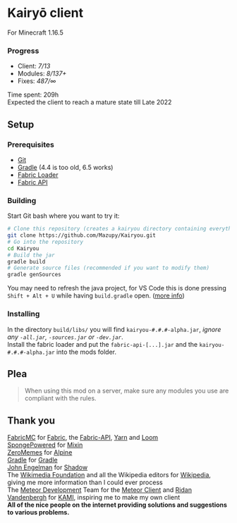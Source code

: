 # Kairyō client
For Minecraft 1.16.5

### Progress
* Client: _7/13_
* Modules: _8/137+_
* Fixes: _487/∞_

Time spent: 209h  
Expected the client to reach a mature state till Late 2022

## Setup

### Prerequisites
* [Git](https://git-scm.com/downloads)
* [Gradle](https://gradle.org/releases/) (4.4 is too old, 6.5 works)
* [Fabric Loader](https://fabricmc.net/use/)
* [Fabric API](https://www.curseforge.com/minecraft/mc-mods/fabric-api)

### Building
Start Git bash where you want to try it:
```bash
# Clone this repository (creates a kairyou directory containing everything)
git clone https://github.com/Mazupy/Kairyou.git
# Go into the repository
cd Kairyou
# Build the jar
gradle build
# Generate source files (recommended if you want to modify them)
gradle genSources
```
You may need to refresh the java project, for VS Code this is done pressing `Shift + Alt + U` while having `build.gradle` open. 
([more info](https://fabricmc.net/wiki/tutorial:setup))  

### Installing
In the directory `build/libs/` you will find `kairyou-#.#.#-alpha.jar`, _ignore any `-all.jar`, `-sources.jar` or `-dev.jar`_.  
Install the fabric loader and put the `fabric-api-[...].jar` and the `kairyou-#.#.#-alpha.jar` into the mods folder.

## **Plea**
> When using this mod on a server, make sure any modules you use are compliant with the rules.

## Thank you
[FabricMC](https://github.com/FabricMC) for [Fabric](https://github.com/FabricMC/fabric-loader), 
the [Fabric-API](https://github.com/FabricMC/fabric), 
[Yarn](https://github.com/FabricMC/yarn) and 
[Loom](https://github.com/FabricMC/fabric-loom)  
[SpongePowered](https://github.com/SpongePowered) for [Mixin](https://github.com/SpongePowered/Mixin)  
[ZeroMemes](https://github.com/ZeroMemes) for [Alpine](https://github.com/ZeroMemes/Alpine)  
[Gradle](https://gradle.org) for [Gradle](https://github.com/gradle/gradle)  
[John Engelman](https://github.com/johnrengelman) for [Shadow](https://github.com/johnrengelman/shadow)  
The [Wikimedia Foundation](https://wikimediafoundation.org) and all the Wikipedia editors for [Wikipedia](https://www.wikipedia.org), 
giving me more information than I could ever process  
The [Meteor Development](https://github.com/MeteorDevelopment) Team for the [Meteor Client](https://github.com/MeteorDevelopment/meteor-client) and 
[Ridan Vandenbergh](https://github.com/zeroeightysix) for [KAMI](https://github.com/zeroeightysix/KAMI), inspiring me to make my own client  
**All of the nice people on the internet providing solutions and suggestions to various problems.**  
